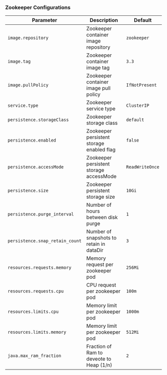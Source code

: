 ### Zookeeper Configurations

Parameter | Description | Default
--------- | ----------- | -------
`image.repository` | Zookeeper container image repository | `zookeeper`
`image.tag` | Zookeeper container image tag | `3.3`
`image.pullPolicy` | Zookeeper container image pull policy | `IfNotPresent`
`service.type` | Zookeeper service type | `ClusterIP`
`persistence.storageClass` | Zookeeper storage class | `default`
`persistence.enabled` | Zookeeper persistent storage enabled flag | `false`
`persistence.accessMode` | Zookeeper persistent storage accessMode | `ReadWriteOnce`
`persistence.size` | Zookeeper persistent storage size | `10Gi`
`persistence.purge_interval` | Number of hours between disk purge | `1`
`persistence.snap_retain_count` | Number of snapshots to retain in dataDir | `3`
`resources.requests.memory` | Memory request per zookeeper pod | `256Mi`
`resources.requests.cpu` | CPU request per zookeeper pod | `100m`
`resources.limits.cpu` | Memory limit per zookeeper pod | `1000m`
`resources.limits.memory` | Memory limit per zookeeper pod | `512Mi`
`java.max_ram_fraction` | Fraction of Ram to deveote to Heap (1/n) | `2`
